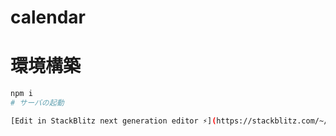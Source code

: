 # calendar
# 環境構築
```bash
npm i
# サーバの起動

[Edit in StackBlitz next generation editor ⚡️](https://stackblitz.com/~/github.com/Masuda-1246/calendar)
